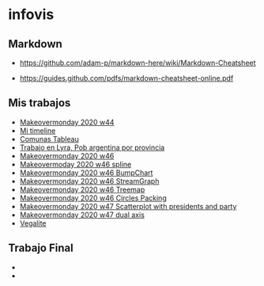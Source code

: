 # infovis


## Markdown

* https://github.com/adam-p/markdown-here/wiki/Markdown-Cheatsheet

* https://guides.github.com/pdfs/markdown-cheatsheet-online.pdf

## Mis trabajos

* [Makeovermonday 2020 w44](https://patinogeorginap.github.io/infovis/w44_tableau.html)
* [Mi timeline](https://cdn.knightlab.com/libs/timeline3/latest/embed/index.html?source=1lJuXsbiiGu5K6nx38y8WhvELMAN2lVNrSGSttJO5lNY&font=Default&lang=en&initial_zoom=2&height=650)
* [Comunas Tableau](https://patinogeorginap.github.io/infovis/Comunas.twb)
* [Trabajo en Lyra, Pob argentina por provincia](https://patinogeorginap.github.io/infovis/Lyra_Arg.json)
* [Makeovermonday 2020 w46](https://patinogeorginap.github.io/infovis/mom_w46.html)
* [Makeovermoday 2020 w46 spline](https://patinogeorginap.github.io/infovis/momw46_spline.svg)
* [Makeovermonday 2020 w46 BumpChart](https://patinogeorginap.github.io/infovis/mom_w46_bumpchart.html)
* [Makeovermonday 2020 w46 StreamGraph](https://patinogeorginap.github.io/infovis/mom_w46_StreamGraph.html)
* [Makeovermonday 2020 w46 Treemap](https://patinogeorginap.github.io/infovis/mom_w46_treemap.html)
* [Makeovermonday 2020 w46 Circles Packing](https://patinogeorginap.github.io/infovis/mom_w46_CirclesPacking.html)
* [Makeovermonday 2020 w47 Scatterplot with presidents and party](https://patinogeorginap.github.io/infovis/mom_w47_scatterplot_pres%26party.html)
* [Makeovermonday 2020 w47 dual axis](https://patinogeorginap.github.io/infovis/mom_w47_dualaxis.html)
* [Vegalite](https://patinogeorginap.github.io/infovis/visualization.png)

## Trabajo Final
* []()
* []()

